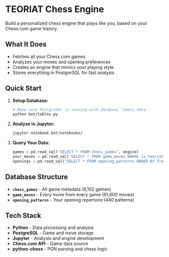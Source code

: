 # TEORIAT Chess Engine

Build a personalized chess engine that plays like you, based on your Chess.com game history.

## What It Does

- Fetches all your Chess.com games
- Analyzes your moves and opening preferences  
- Creates an engine that mimics your playing style
- Stores everything in PostgreSQL for fast analysis

## Quick Start

1. **Setup Database:**
   ```bash
   # Make sure PostgreSQL is running with database 'chess_data'
   python bot/tables.py
   ```

2. **Analyze in Jupyter:**
   ```bash
   jupyter notebook bot/notebooks/
   ```

3. **Query Your Data:**
   ```python
   games = pd.read_sql("SELECT * FROM chess_games", engine)
   your_moves = pd.read_sql("SELECT * FROM game_moves WHERE is_teoriat_move = true", engine)
   openings = pd.read_sql("SELECT * FROM opening_patterns ORDER BY frequency DESC", engine)
   ```

## Database Structure

- **`chess_games`** - All game metadata (6,102 games)
- **`game_moves`** - Every move from every game (61,600 moves) 
- **`opening_patterns`** - Your opening repertoire (440 patterns)

## Tech Stack

- **Python** - Data processing and analysis
- **PostgreSQL** - Game and move storage
- **Jupyter** - Analysis and engine development
- **Chess.com API** - Game data source
- **python-chess** - PGN parsing and chess logic



